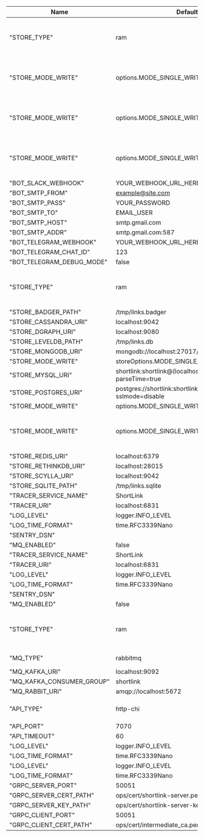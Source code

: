 <!---
File generated by cli. DO NOT EDIT.
-->

|Name | Default Value | Description |
|---|---|---|
| "STORE_TYPE" | ram | Select: postgres, mongo, mysql, redis, dgraph, sqlite, leveldb, badger, ram, scylla, cassandra |
| "STORE_MODE_WRITE" | options.MODE_SINGLE_WRITE | mode write to db. Select: 0 (MODE_SINGLE_WRITE), 1 (MODE_BATCH_WRITE) |
| "STORE_MODE_WRITE" | options.MODE_SINGLE_WRITE | mode write to db. Select: 0 (MODE_SINGLE_WRITE), 1 (MODE_BATCH_WRITE) |
| "STORE_MODE_WRITE" | options.MODE_SINGLE_WRITE | mode write to db. Select: 0 (MODE_SINGLE_WRITE), 1 (MODE_BATCH_WRITE) |
| "BOT_SLACK_WEBHOOK" | YOUR_WEBHOOK_URL_HERE | Your webhook URL |
| "BOT_SMTP_FROM" | example@site.com |  |
| "BOT_SMTP_PASS" | YOUR_PASSWORD |  |
| "BOT_SMTP_TO" | EMAIL_USER |  |
| "BOT_SMTP_HOST" | smtp.gmail.com |  |
| "BOT_SMTP_ADDR" | smtp.gmail.com:587 |  |
| "BOT_TELEGRAM_WEBHOOK" | YOUR_WEBHOOK_URL_HERE | Your webhook URL |
| "BOT_TELEGRAM_CHAT_ID" | 123 | Your chat ID |
| "BOT_TELEGRAM_DEBUG_MODE" | false | Debug mode |
| "STORE_TYPE" | ram | Select: postgres, mongo, mysql, redis, dgraph, sqlite, leveldb, badger, ram, scylla, cassandra |
| "STORE_BADGER_PATH" | /tmp/links.badger | Badger path to file |
| "STORE_CASSANDRA_URI" | localhost:9042 | Cassandra URI |
| "STORE_DGRAPH_URI" | localhost:9080 | DGRAPH URI |
| "STORE_LEVELDB_PATH" | /tmp/links.db | LevelDB path to file |
| "STORE_MONGODB_URI" | mongodb://localhost:27017/shortlink | MongoDB URI |
| "STORE_MODE_WRITE" | storeOptions.MODE_SINGLE_WRITE | mode write to db |
| "STORE_MYSQL_URI" | shortlink:shortlink@(localhost:3306)/shortlink?parseTime=true | MySQL URI |
| "STORE_POSTGRES_URI" | postgres://shortlink:shortlink@localhost:5435/shortlink?sslmode=disable | Postgres URI |
| "STORE_MODE_WRITE" | options.MODE_SINGLE_WRITE | mode write to db |
| "STORE_MODE_WRITE" | options.MODE_SINGLE_WRITE | mode write to db. Select: 0 (MODE_SINGLE_WRITE), 1 (MODE_BATCH_WRITE) |
| "STORE_REDIS_URI" | localhost:6379 | Redis URI |
| "STORE_RETHINKDB_URI" | localhost:28015 | RethinkDB URI |
| "STORE_SCYLLA_URI" | localhost:9042 | Scylla URI |
| "STORE_SQLITE_PATH" | /tmp/links.sqlite | SQLite URI |
| "TRACER_SERVICE_NAME" | ShortLink | Service Name |
| "TRACER_URI" | localhost:6831 | Tracing addr:host |
| "LOG_LEVEL" | logger.INFO_LEVEL |  |
| "LOG_TIME_FORMAT" | time.RFC3339Nano |  |
| "SENTRY_DSN" |  | key for sentry |
| "MQ_ENABLED" | false | Enabled MQ-service |
| "TRACER_SERVICE_NAME" | ShortLink |  |
| "TRACER_URI" | localhost:6831 |  |
| "LOG_LEVEL" | logger.INFO_LEVEL |  |
| "LOG_TIME_FORMAT" | time.RFC3339Nano |  |
| "SENTRY_DSN" |  |  |
| "MQ_ENABLED" | false |  |
| "STORE_TYPE" | ram | Select: postgres, mongo, mysql, redis, dgraph, sqlite, leveldb, badger, ram, scylla, cassandra |
| "MQ_TYPE" | rabbitmq | Select: kafka, rabbitmq, nats |
| "MQ_KAFKA_URI" | localhost:9092 | Kafka URI |
| "MQ_KAFKA_CONSUMER_GROUP" | shortlink | Kafka consumer group |
| "MQ_RABBIT_URI" | amqp://localhost:5672 | RabbitMQ URI |
| "API_TYPE" | http-chi | Select: http-chi, gRPC-web, graphql, cloudevents, go-kit |
| "API_PORT" | 7070 | API port |
| "API_TIMEOUT" | 60 | Request Timeout |
| "LOG_LEVEL" | logger.INFO_LEVEL |  |
| "LOG_TIME_FORMAT" | time.RFC3339Nano |  |
| "LOG_LEVEL" | logger.INFO_LEVEL |  |
| "LOG_TIME_FORMAT" | time.RFC3339Nano |  |
| "GRPC_SERVER_PORT" | 50051 | gRPC port |
| "GRPC_SERVER_CERT_PATH" | ops/cert/shortlink-server.pem | gRPC server cert |
| "GRPC_SERVER_KEY_PATH" | ops/cert/shortlink-server-key.pem | gRPC server key |
| "GRPC_CLIENT_PORT" | 50051 | gRPC port |
| "GRPC_CLIENT_CERT_PATH" | ops/cert/intermediate_ca.pem | gRPC client cert |
